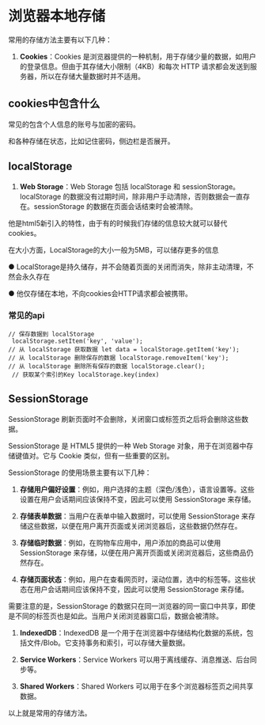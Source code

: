 # 浏览器本地存储



常用的存储方法主要有以下几种：

1. **Cookies**：Cookies 是浏览器提供的一种机制，用于存储少量的数据，如用户的登录信息。但由于其存储大小限制（4KB）和每次 HTTP 请求都会发送到服务器，所以在存储大量数据时并不适用。



## cookies中包含什么

常见的包含个人信息的账号与加密的密码。

和各种存储在状态，比如记住密码，侧边栏是否展开。





## localStorage

1. **Web Storage**：Web Storage 包括 localStorage 和 sessionStorage。localStorage 的数据没有过期时间，除非用户手动清除，否则数据会一直存在。sessionStorage 的数据在页面会话结束时会被清除。

他是html5新引入的特性，由于有的时候我们存储的信息较大就可以替代cookies。

在大小方面，LocalStorage的大小一般为5MB，可以储存更多的信息

 ● LocalStorage是持久储存，并不会随着页面的关闭而消失，除非主动清理，不然会永久存在 

● 他仅存储在本地，不向cookies会HTTP请求都会被携带。



### 常见的api

```
// 保存数据到 localStorage 
 localStorage.setItem('key', 'value');  
// 从 localStorage 获取数据 let data = localStorage.getItem('key');  
// 从 localStorage 删除保存的数据 localStorage.removeItem('key');  
// 从 localStorage 删除所有保存的数据 localStorage.clear();  
 // 获取某个索引的Key localStorage.key(index)
```



## SessionStorage

SessionStorage 刷新页面时不会删除，关闭窗口或标签页之后将会删除这些数据。



SessionStorage 是 HTML5 提供的一种 Web Storage 对象，用于在浏览器中存储键值对。它与 Cookie 类似，但有一些重要的区别。

SessionStorage 的使用场景主要有以下几种：

1. **存储用户偏好设置**：例如，用户选择的主题（深色/浅色），语言设置等。这些设置在用户会话期间应该保持不变，因此可以使用 SessionStorage 来存储。

2. **存储表单数据**：当用户在表单中输入数据时，可以使用 SessionStorage 来存储这些数据，以便在用户离开页面或关闭浏览器后，这些数据仍然存在。

3. **存储临时数据**：例如，在购物车应用中，用户添加的商品可以使用 SessionStorage 来存储，以便在用户离开页面或关闭浏览器后，这些商品仍然存在。

4. **存储页面状态**：例如，用户在查看网页时，滚动位置，选中的标签等。这些状态在用户会话期间应该保持不变，因此可以使用 SessionStorage 来存储。

需要注意的是，SessionStorage 的数据只在同一浏览器的同一窗口中共享，即使是不同的标签页也是如此。当用户关闭浏览器窗口后，数据会被清除。







1. **IndexedDB**：IndexedDB 是一个用于在浏览器中存储结构化数据的系统，包括文件/Blob。它支持事务和索引，可以存储大量数据。

2. **Service Workers**：Service Workers 可以用于离线缓存、消息推送、后台同步等。

3. **Shared Workers**：Shared Workers 可以用于在多个浏览器标签页之间共享数据。

以上就是常用的存储方法。